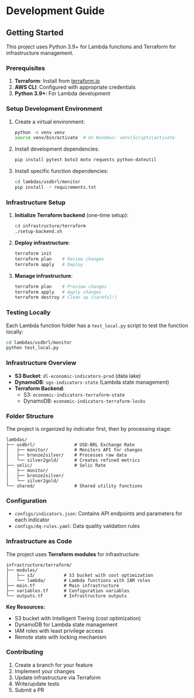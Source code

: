 # Development Guide

## Getting Started

This project uses Python 3.9+ for Lambda functions and Terraform for infrastructure management.

### Prerequisites

1. **Terraform**: Install from [terraform.io](https://terraform.io)
2. **AWS CLI**: Configured with appropriate credentials
3. **Python 3.9+**: For Lambda development

### Setup Development Environment

1. Create a virtual environment:
   ```bash
   python -m venv venv
   source venv/bin/activate  # On Windows: venv\Scripts\activate
   ```

2. Install development dependencies:
   ```bash
   pip install pytest boto3 moto requests python-dateutil
   ```

3. Install specific function dependencies:
   ```bash
   cd lambdas/usdbrl/monitor
   pip install -r requirements.txt
   ```

### Infrastructure Setup

1. **Initialize Terraform backend** (one-time setup):
   ```bash
   cd infrastructure/terraform
   ./setup-backend.sh
   ```

2. **Deploy infrastructure**:
   ```bash
   terraform init
   terraform plan    # Review changes
   terraform apply   # Deploy
   ```

3. **Manage infrastructure**:
   ```bash
   terraform plan    # Preview changes
   terraform apply   # Apply changes
   terraform destroy # Clean up (careful!)
   ```

### Testing Locally

Each Lambda function folder has a `test_local.py` script to test the function locally:

```bash
cd lambdas/usdbrl/monitor
python test_local.py
```

### Infrastructure Overview

- **S3 Bucket**: `dl-economic-indicators-prod` (data lake)
- **DynamoDB**: `sgs-indicators-state` (Lambda state management)
- **Terraform Backend**: 
  - S3: `economic-indicators-terraform-state`
  - DynamoDB: `economic-indicators-terraform-locks`

### Folder Structure

The project is organized by indicator first, then by processing stage:

```
lambdas/
├── usdbrl/               # USD-BRL Exchange Rate
│   ├── monitor/          # Monitors API for changes
│   ├── bronze2silver/    # Processes raw data
│   └── silver2gold/      # Creates refined metrics
├── selic/                # Selic Rate
│   ├── monitor/
│   ├── bronze2silver/
│   └── silver2gold/
└── shared/               # Shared utility functions
```

### Configuration

- `configs/indicators.json`: Contains API endpoints and parameters for each indicator
- `configs/dq-rules.yaml`: Data quality validation rules

### Infrastructure as Code

The project uses **Terraform modules** for infrastructure:

```
infrastructure/terraform/
├── modules/
│   ├── s3/           # S3 bucket with cost optimization
│   └── lambda/       # Lambda functions with IAM roles
├── main.tf           # Main infrastructure
├── variables.tf      # Configuration variables
└── outputs.tf        # Infrastructure outputs
```

**Key Resources:**
- S3 bucket with Intelligent Tiering (cost optimization)
- DynamoDB for Lambda state management
- IAM roles with least privilege access
- Remote state with locking mechanism

### Contributing

1. Create a branch for your feature
2. Implement your changes
3. Update infrastructure via Terraform
4. Write/update tests
5. Submit a PR
